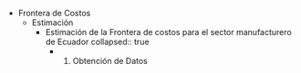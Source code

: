 - Frontera de Costos
	- Estimación
		- Estimación de la Frontera de costos para el sector manufacturero de Ecuador
		  collapsed:: true
			- 1. Obtención de Datos